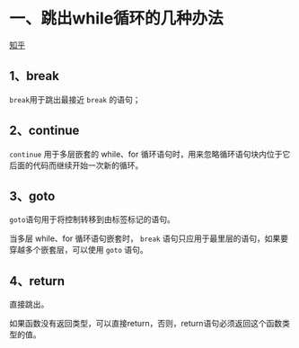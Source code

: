 # 一、跳出while循环的几种办法

[知乎](https://zhuanlan.zhihu.com/p/163823345)
## 1、break

`break`用于跳出最接近 `break` 的语句；

## 2、continue

`continue` 用于多层嵌套的 while、for 循环语句时，用来忽略循环语句块内位于它后面的代码而继续开始一次新的循环。

## 3、goto

`goto`语句用于将控制转移到由标签标记的语句。

当多层 while、for 循环语句嵌套时， `break` 语句只应用于最里层的语句，如果要穿越多个嵌套层，可以使用 `goto` 语句。

## 4、return

直接跳出。

如果函数没有返回类型，可以直接return，否则，return语句必须返回这个函数类型的值。